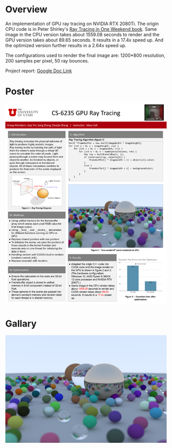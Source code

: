 # Overview
An implementation of GPU ray tracing on NVIDIA RTX 2080Ti. The origin CPU code is in Peter Shirley's
[Ray Tracing in One Weekend book](https://raytracing.github.io/books/RayTracingInOneWeekend.html).
Same image in the CPU version takes about 1559.08 seconds to render and the GPU version takes about 89.65 seconds. 
It results in a 17.4x speed up. And the optimized version further results in a 2.64x speed up.  
  
The configurations used to render the final image are: 1200*800 resolution, 200 samples per pixel, 50 ray bounces.
  
Project report: [Google Doc Link](https://docs.google.com/document/d/1Vn1uWVYVuFz_-aaSXAt4Z4GZcK2T2EoMx00ITAH-ADI/edit)

# Poster
![alt text](https://github.com/guiqi134/CS6235_GPU_RayTracing/blob/master/CS6235_Poster.png?raw=true)

# Gallary 
![alt text](https://github.com/guiqi134/CS6235_GPU_RayTracing/blob/master/oneWeekendScene_Cuda.png?raw=true)
